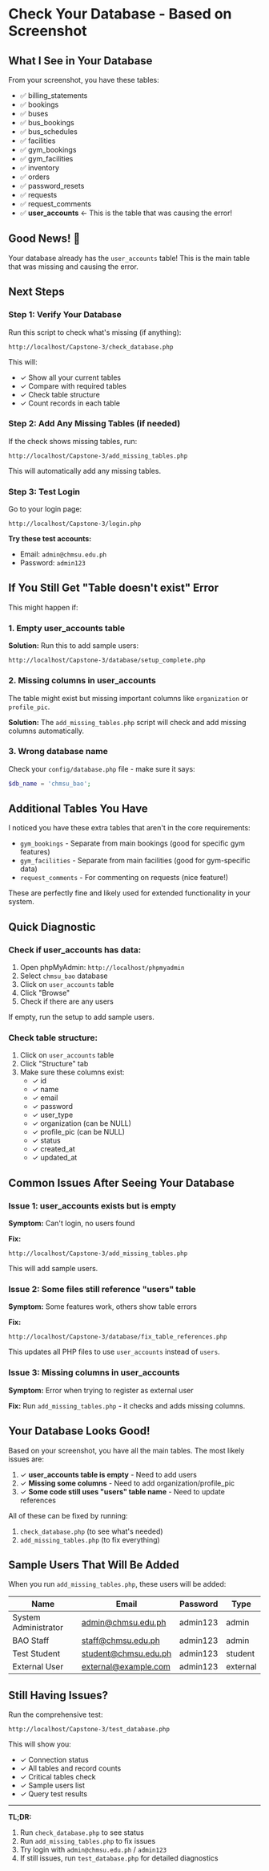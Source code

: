# Check Your Database - Based on Screenshot

## What I See in Your Database

From your screenshot, you have these tables:
- ✅ billing_statements
- ✅ bookings
- ✅ buses
- ✅ bus_bookings
- ✅ bus_schedules
- ✅ facilities
- ✅ gym_bookings
- ✅ gym_facilities
- ✅ inventory
- ✅ orders
- ✅ password_resets
- ✅ requests
- ✅ request_comments
- ✅ **user_accounts** ← This is the table that was causing the error!

## Good News! 🎉

Your database already has the `user_accounts` table! This is the main table that was missing and causing the error.

## Next Steps

### Step 1: Verify Your Database
Run this script to check what's missing (if anything):

```
http://localhost/Capstone-3/check_database.php
```

This will:
- ✓ Show all your current tables
- ✓ Compare with required tables
- ✓ Check table structure
- ✓ Count records in each table

### Step 2: Add Any Missing Tables (if needed)
If the check shows missing tables, run:

```
http://localhost/Capstone-3/add_missing_tables.php
```

This will automatically add any missing tables.

### Step 3: Test Login
Go to your login page:

```
http://localhost/Capstone-3/login.php
```

**Try these test accounts:**
- Email: `admin@chmsu.edu.ph`
- Password: `admin123`

## If You Still Get "Table doesn't exist" Error

This might happen if:

### 1. Empty user_accounts table
**Solution:** Run this to add sample users:
```
http://localhost/Capstone-3/database/setup_complete.php
```

### 2. Missing columns in user_accounts
The table might exist but missing important columns like `organization` or `profile_pic`.

**Solution:** The `add_missing_tables.php` script will check and add missing columns automatically.

### 3. Wrong database name
Check your `config/database.php` file - make sure it says:
```php
$db_name = 'chmsu_bao';
```

## Additional Tables You Have

I noticed you have these extra tables that aren't in the core requirements:
- `gym_bookings` - Separate from main bookings (good for specific gym features)
- `gym_facilities` - Separate from main facilities (good for gym-specific data)
- `request_comments` - For commenting on requests (nice feature!)

These are perfectly fine and likely used for extended functionality in your system.

## Quick Diagnostic

### Check if user_accounts has data:
1. Open phpMyAdmin: `http://localhost/phpmyadmin`
2. Select `chmsu_bao` database
3. Click on `user_accounts` table
4. Click "Browse"
5. Check if there are any users

If empty, run the setup to add sample users.

### Check table structure:
1. Click on `user_accounts` table
2. Click "Structure" tab
3. Make sure these columns exist:
   - ✓ id
   - ✓ name
   - ✓ email
   - ✓ password
   - ✓ user_type
   - ✓ organization (can be NULL)
   - ✓ profile_pic (can be NULL)
   - ✓ status
   - ✓ created_at
   - ✓ updated_at

## Common Issues After Seeing Your Database

### Issue 1: user_accounts exists but is empty
**Symptom:** Can't login, no users found

**Fix:**
```
http://localhost/Capstone-3/add_missing_tables.php
```
This will add sample users.

### Issue 2: Some files still reference "users" table
**Symptom:** Some features work, others show table errors

**Fix:**
```
http://localhost/Capstone-3/database/fix_table_references.php
```
This updates all PHP files to use `user_accounts` instead of `users`.

### Issue 3: Missing columns in user_accounts
**Symptom:** Error when trying to register as external user

**Fix:** Run `add_missing_tables.php` - it checks and adds missing columns.

## Your Database Looks Good!

Based on your screenshot, you have all the main tables. The most likely issues are:

1. ✓ **user_accounts table is empty** - Need to add users
2. ✓ **Missing some columns** - Need to add organization/profile_pic
3. ✓ **Some code still uses "users" table name** - Need to update references

All of these can be fixed by running:
1. `check_database.php` (to see what's needed)
2. `add_missing_tables.php` (to fix everything)

## Sample Users That Will Be Added

When you run `add_missing_tables.php`, these users will be added:

| Name | Email | Password | Type |
|------|-------|----------|------|
| System Administrator | admin@chmsu.edu.ph | admin123 | admin |
| BAO Staff | staff@chmsu.edu.ph | admin123 | admin |
| Test Student | student@chmsu.edu.ph | admin123 | student |
| External User | external@example.com | admin123 | external |

## Still Having Issues?

Run the comprehensive test:
```
http://localhost/Capstone-3/test_database.php
```

This will show you:
- ✓ Connection status
- ✓ All tables and record counts
- ✓ Critical tables check
- ✓ Sample users list
- ✓ Query test results

---

**TL;DR:**
1. Run `check_database.php` to see status
2. Run `add_missing_tables.php` to fix issues
3. Try login with `admin@chmsu.edu.ph` / `admin123`
4. If still issues, run `test_database.php` for detailed diagnostics









